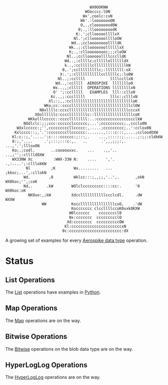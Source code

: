 
```
                                                                                
                                     WX0OOKNW                                   
                                   WOocccc:lON                                  
                                  Wx',coolc:cxN                                 
                                 Wk'.:loooooooON                                
                                 O,.,cloooooood0W                               
                                0;.,:lloooooooodK                               
                               K:.';cllooooollllxX                              
                              Nl.';clloooooolllloOW                             
                             Wd..;ccloooooooolllldK                             
                            Wk..;:cllooooooollllllxX                            
                            K;.,:cllooooooooc;;;cloOW                           
                           Nl..;cclloooooollllccclldK                           
                          Wd..,:cllllc;clllllolllllldX                          
                          k..,:cclllllcllllllllllllllkW                         
                         0,.';cclllllllllc;:llllllll:oX                         
                        X:.';:clllllllllllcclllllc;:lo0W                        
                       Nl..;:ccllll           llllccllxN                        
                      Wd..,:ccllll  AEROSPIKE  lllllllo0                        
                     Wx..,,;clllll  OPERATIONS llllllllxN                       
                     O' ';:cclllll   EXAMPLES  lll::cllo0                       
                    Kc..,;:ccclllll           lllc:;clllxN                      
                   Xl;:;,,:ccllllllllllllllllllllllllllloK                      
                 WKo;cc::ccccllllllllllllllllllllllllllclOW                     
               N0xllllc:ccccllllllllllllllllllllllllllcccxX                     
             XOollllllc:ccccllllllllc::lllllllllllllllllcoK                     
          WKkolllccccc::ccccllllllll:..:ccccccccccccccccclkW                    
        NOdlclc:;;;ccc:cccccclcccccc;...';cccccccccc;.,ccclx0N                  
     WXxlccccc:;'',cccccccccllccccc:,.....;ccccccccc;..':cclox0N                
    Kxlcccc::;,'.':ccccccccllcccccc:.......,::::c:::,....;ccloodOXW             
   Kl:c::;,'.....':c::::cccccc:;:::,.    ...,::::::;......;:;;:cldkKW           
   0:;,'....     .';:::;:::c:,.   ..      .',,,;;;:,.   ...,'.';lllox0N         
   Ko;,;codl.       ..coooooxxc.    ...    .,,'..        ..,;'';:clllldOXW      
   WX33NW Xc         :WWX-33W N:    ....    ','.          .,:....';:clllokKW    
         Nl         ;K        Wx.........   ...            ;kkoc;...',:cllokN   
        Wd.        ,0         Wklcc:::;,,;;,'..',.       ,okN  WX0koc;'',;coK   
        Nd,.      .kW        WOlclccccccccc::::cc:.      '0         WX0koc:oK   
          NKOxo:,;kW         Xdcclllllllllllccclcdl.     .dW             WXXW   
                WW           KocclllllllllllllllcxO,    .'dW                    
                             Koccccccc clccllllccoK0xxk0KXW                     
                            W0lcccccc    ccccccccl0                             
                            Nx:ccccccc  ccccccccclO                             
                           Xd:cccccccc  ccccccccccOW                            
                          Kl:ccccccccccccccccccccccxN                           
                         0c:ccccccccccccccccccccccc:dX                          

```

A growing set of examples for every [Aerospike data type](https://www.aerospike.com/docs/guide/data-types.html) operation.

Status
======

List Operations
---------------
The [List](https://www.aerospike.com/docs/guide/cdt-list.html#list-api) operations have examples in [Python](https://github.com/aerospike-examples/aerospike-operations-examples/tree/master/python/list).

Map Operations
-------------
The [Map](https://www.aerospike.com/docs/guide/cdt-map.html#map-apis) operations are on the way.

Bitwise Operations
------------------
The [Bitwise](https://www.aerospike.com/docs/guide/bitwise.html) operations on the blob data type are on the way.

HyperLogLog Operations
----------------------
The [HyperLogLog](https://www.aerospike.com/docs/guide/hyperloglog.html) operations are on the way.

